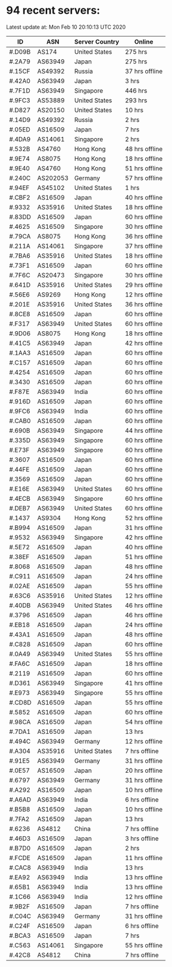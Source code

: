 # 94 recent servers:

Latest update at: Mon Feb 10 20:10:13 UTC 2020

| ID | ASN | Server Country | Online |
| -- | --- | -------------- | ------ |
| #.D09B | AS174 | United States | 275 hrs |
| #.2A79 | AS63949 | Japan | 275 hrs |
| #.15CF | AS49392 | Russia | 37 hrs offline |
| #.42A0 | AS63949 | Japan | 3 hrs |
| #.7F1D | AS63949 | Singapore | 446 hrs |
| #.9FC3 | AS53889 | United States | 293 hrs |
| #.D827 | AS20150 | United States | 10 hrs |
| #.14D9 | AS49392 | Russia | 2 hrs |
| #.05ED | AS16509 | Japan | 7 hrs |
| #.4DA9 | AS14061 | Singapore | 2 hrs |
| #.532B | AS4760 | Hong Kong | 48 hrs offline |
| #.9E74 | AS8075 | Hong Kong | 18 hrs offline |
| #.9E40 | AS4760 | Hong Kong | 51 hrs offline |
| #.240C | AS202053 | Germany | 57 hrs offline |
| #.94EF | AS45102 | United States | 1 hrs |
| #.CBF2 | AS16509 | Japan | 40 hrs offline |
| #.9332 | AS35916 | United States | 18 hrs offline |
| #.83DD | AS16509 | Japan | 60 hrs offline |
| #.4625 | AS16509 | Singapore | 30 hrs offline |
| #.79CA | AS8075 | Hong Kong | 36 hrs offline |
| #.211A | AS14061 | Singapore | 37 hrs offline |
| #.7BA6 | AS35916 | United States | 18 hrs offline |
| #.73F1 | AS16509 | Japan | 60 hrs offline |
| #.7F6C | AS20473 | Singapore | 30 hrs offline |
| #.641D | AS35916 | United States | 29 hrs offline |
| #.56E6 | AS9269 | Hong Kong | 12 hrs offline |
| #.201E | AS35916 | United States | 36 hrs offline |
| #.8CE8 | AS16509 | Japan | 60 hrs offline |
| #.F317 | AS63949 | United States | 60 hrs offline |
| #.9D06 | AS8075 | Hong Kong | 18 hrs offline |
| #.41C5 | AS63949 | Japan | 42 hrs offline |
| #.1AA3 | AS16509 | Japan | 60 hrs offline |
| #.C157 | AS16509 | Japan | 60 hrs offline |
| #.4254 | AS16509 | Japan | 60 hrs offline |
| #.3430 | AS16509 | Japan | 60 hrs offline |
| #.F87E | AS63949 | India | 60 hrs offline |
| #.916D | AS16509 | Japan | 60 hrs offline |
| #.9FC6 | AS63949 | India | 60 hrs offline |
| #.CAB0 | AS16509 | Japan | 60 hrs offline |
| #.690B | AS63949 | Singapore | 44 hrs offline |
| #.335D | AS63949 | Singapore | 60 hrs offline |
| #.E73F | AS63949 | Singapore | 60 hrs offline |
| #.3607 | AS16509 | Japan | 60 hrs offline |
| #.44FE | AS16509 | Japan | 60 hrs offline |
| #.3569 | AS16509 | Japan | 60 hrs offline |
| #.E16E | AS63949 | United States | 60 hrs offline |
| #.4ECB | AS63949 | Singapore | 60 hrs offline |
| #.DEB7 | AS63949 | United States | 60 hrs offline |
| #.1437 | AS9304 | Hong Kong | 52 hrs offline |
| #.B994 | AS16509 | Japan | 31 hrs offline |
| #.9532 | AS63949 | Singapore | 42 hrs offline |
| #.5E72 | AS16509 | Japan | 40 hrs offline |
| #.38EF | AS16509 | Japan | 51 hrs offline |
| #.8068 | AS16509 | Japan | 48 hrs offline |
| #.C911 | AS16509 | Japan | 24 hrs offline |
| #.02AE | AS16509 | Japan | 55 hrs offline |
| #.63C6 | AS35916 | United States | 12 hrs offline |
| #.40DB | AS63949 | United States | 46 hrs offline |
| #.3796 | AS16509 | Japan | 46 hrs offline |
| #.EB18 | AS16509 | Japan | 24 hrs offline |
| #.43A1 | AS16509 | Japan | 48 hrs offline |
| #.C828 | AS16509 | Japan | 60 hrs offline |
| #.0A49 | AS63949 | United States | 55 hrs offline |
| #.FA6C | AS16509 | Japan | 18 hrs offline |
| #.2119 | AS16509 | Japan | 60 hrs offline |
| #.D361 | AS63949 | Singapore | 41 hrs offline |
| #.E973 | AS63949 | Singapore | 55 hrs offline |
| #.CD8D | AS16509 | Japan | 55 hrs offline |
| #.5852 | AS16509 | Japan | 60 hrs offline |
| #.98CA | AS16509 | Japan | 54 hrs offline |
| #.7DA1 | AS16509 | Japan | 13 hrs |
| #.494C | AS63949 | Germany | 12 hrs offline |
| #.A304 | AS35916 | United States | 7 hrs offline |
| #.91E5 | AS63949 | Germany | 31 hrs offline |
| #.0E57 | AS16509 | Japan | 20 hrs offline |
| #.6797 | AS63949 | Germany | 31 hrs offline |
| #.A292 | AS16509 | Japan | 10 hrs offline |
| #.A6AD | AS63949 | India | 6 hrs offline |
| #.B5B8 | AS16509 | Japan | 10 hrs offline |
| #.7FA2 | AS16509 | Japan | 13 hrs |
| #.6236 | AS4812 | China | 7 hrs offline |
| #.46D3 | AS16509 | Japan | 3 hrs offline |
| #.B7D0 | AS16509 | Japan | 2 hrs |
| #.FCDE | AS16509 | Japan | 11 hrs offline |
| #.CAC8 | AS63949 | India | 13 hrs |
| #.EA92 | AS63949 | India | 13 hrs offline |
| #.65B1 | AS63949 | India | 13 hrs offline |
| #.1C66 | AS63949 | India | 12 hrs offline |
| #.9B2F | AS16509 | Japan | 7 hrs offline |
| #.C04C | AS63949 | Germany | 31 hrs offline |
| #.C24F | AS16509 | Japan | 6 hrs offline |
| #.BCA3 | AS16509 | Japan | 7 hrs |
| #.C563 | AS14061 | Singapore | 55 hrs offline |
| #.42C8 | AS4812 | China | 7 hrs offline |

